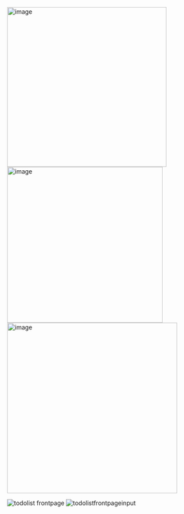 <img width="371" alt="image" src="https://user-images.githubusercontent.com/106598771/213991591-c7fd43dc-3464-4cda-a4d5-9e9e49fdc56c.png">
<img width="362" alt="image" src="https://user-images.githubusercontent.com/106598771/213991667-f5904e59-a73e-4383-95b8-05ed2fd44d54.png">
<img width="396" alt="image" src="https://user-images.githubusercontent.com/106598771/213992524-8d1e959b-866c-4cc9-b68f-91c6ff592d67.png">

![todolist frontpage](https://user-images.githubusercontent.com/106598771/213990886-ef05d070-37af-4de2-82df-25091c6eefc4.jpg)
![todolistfrontpageinput](https://user-images.githubusercontent.com/106598771/213991048-11b3d0cf-881b-4c45-9209-8782ba06be71.jpg)
